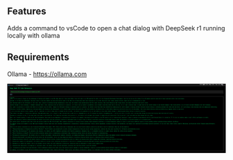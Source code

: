 ## Features

Adds a command to vsCode to open a chat dialog with DeepSeek r1 running locally with ollama

## Requirements

Ollama - https://ollama.com

![Screenshot](src/assets/why.png "Screenshot of Extension")